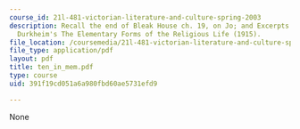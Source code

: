 ```yaml
---
course_id: 21l-481-victorian-literature-and-culture-spring-2003
description: Recall the end of Bleak House ch. 19, on Jo; and Excerpts from Emile
  Durkheim's The Elementary Forms of the Religious Life (1915).
file_location: /coursemedia/21l-481-victorian-literature-and-culture-spring-2003/391f19cd051a6a980fbd60ae5731efd9_ten_in_mem.pdf
file_type: application/pdf
layout: pdf
title: ten_in_mem.pdf
type: course
uid: 391f19cd051a6a980fbd60ae5731efd9

---
```

None